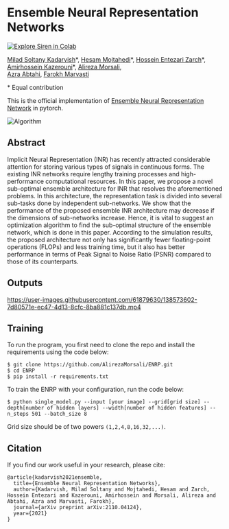 # Ensemble Neural Representation Networks
[![Explore Siren in Colab](https://colab.research.google.com/assets/colab-badge.svg)](https://colab.research.google.com/github/AlirezaMorsali/ENRP/blob/master/ENRP_Demo.ipynb)<br>

[Milad Soltany Kadarvish](https://miladsoltany.github.io/)\*,
[Hesam Mojtahedi](https://scholar.google.com/citations?user=Kr2UwU0AAAAJ&hl=en/)\*,
[Hossein Entezari Zarch](https://scholar.google.com/citations?user=xhVKvhIAAAAJ&hl=en/)\*,
[Amirhossein Kazerouni](https://amirhossein-kz.github.io/)\*,
[Alireza Morsali](https://scholar.google.com/citations?user=y-RVrUkAAAAJ&hl=en/),<br>
[Azra Abtahi](https://scholar.google.com/citations?user=5UdXGpYAAAAJ&hl=en),
[Farokh Marvasti](http://acri.sharif.ir/resume/marvasti/)

\* Equal contribution

This is the official implementation of <a href="https://arxiv.org/abs/2110.04124">Ensemble Neural Representation Network</a> in pytorch. 

![Algorithm](https://user-images.githubusercontent.com/61879630/138571726-c257fa71-4994-43f4-8a77-0e0ec67b70b1.png)

## Abstract
Implicit Neural Representation (INR) has recently attracted considerable attention for storing various types of signals in continuous forms. The existing INR networks require lengthy training processes and high-performance computational resources. In this paper, we propose a novel sub-optimal ensemble architecture for INR that resolves the aforementioned problems. In this architecture, the representation task is divided into several sub-tasks done by independent sub-networks. We show that the performance of the proposed ensemble INR architecture may decrease if the dimensions of sub-networks increase. Hence, it is vital to suggest an optimization algorithm to find the sub-optimal structure of the ensemble network, which is done in this paper. According to the simulation results, the proposed architecture not only has significantly fewer floating-point operations (FLOPs) and less training time, but it also has better performance in terms of Peak Signal to Noise Ratio (PSNR) compared to those of its counterparts.

## Outputs
https://user-images.githubusercontent.com/61879630/138573602-7d80571e-ec47-4d13-8cfc-8ba881c137db.mp4

<!-- ![divergence](https://user-images.githubusercontent.com/44018277/138134131-a5acd014-6397-43ab-8366-c2c8829aa509.jpg)
 -->
## Training
To run the program, you first need to clone the repo and install the requirements using the code below:

```
$ git clone https://github.com/AlirezaMorsali/ENRP.git
$ cd ENRP
$ pip install -r requirements.txt
```
To train the ENRP with your configuration, run the code below:

```
$ python single_model.py --input [your image] --grid[grid size] --depth[number of hidden layers] --width[number of hidden features] --n_steps 501 --batch_size 8
```

Grid size should be of two powers `(1,2,4,8,16,32,...)`.

## Citation
If you find our work useful in your research, please cite:

```
@article{kadarvish2021ensemble,
  title={Ensemble Neural Representation Networks},
  author={Kadarvish, Milad Soltany and Mojtahedi, Hesam and Zarch, Hossein Entezari and Kazerouni, Amirhossein and Morsali, Alireza and Abtahi, Azra and Marvasti, Farokh},
  journal={arXiv preprint arXiv:2110.04124},
  year={2021}
}
```
